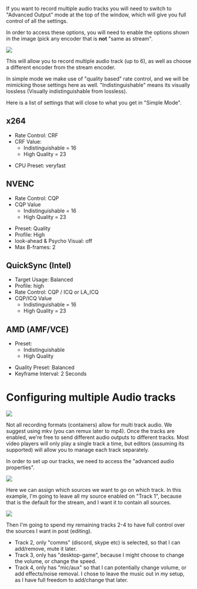 If you want to record multiple audio tracks you will need to switch to "Advanced Output" mode at the top of the window, which will give you full control of all the settings.

In order to access these options, you will need to enable the options shown in the image (pick any encoder that is **not** "same as stream".

![](https://obsproject.com/media/pages/knowledge-base/advanced-recording-guide-and-multi-track-audio/d5e9e963e6-1637689918/obs-adv.png)

This will allow you to record multiple audio track (up to 6), as well as choose a different encoder from the stream encoder.

In simple mode we make use of "quality based" rate control, and we will be mimicking those settings here as well.
"Indistinguishable" means its visually lossless (Visually indistinguishable from lossless).

Here is a list of settings that will close to what you get in "Simple Mode".

## x264
* Rate Control: CRF
* CRF Value:
  * Indistinguishable = 16
  * High Quality = 23
- CPU Preset: veryfast

## NVENC
* Rate Control: CQP
* CQP Value
  * Indistinguishable = 16
  * High Quality = 23
- Preset: Quality
- Profile: High
- look-ahead & Psycho Visual: off
- Max B-frames: 2

## QuickSync (Intel)
* Target Usage: Balanced
* Profile: high
* Rate Control: CQP / ICQ or LA_ICQ
* CQP/ICQ Value
  * Indistinguishable = 16
  * High Quality = 23

## AMD (AMF/VCE)
* Preset: 
  * Indistinguishable
  * High Quality
- Quality Preset: Balanced
- Keyframe Interval: 2 Seconds

# Configuring multiple Audio tracks
![](https://obsproject.com/media/pages/knowledge-base/advanced-recording-guide-and-multi-track-audio/d4b4466a56-1637690638/rec-adv-audiotracks.png)

Not all recording formats (containers) allow for multi track audio. We suggest using mkv (you can remux later to mp4).
Once the tracks are enabled, we're free to send different audio outputs to different tracks. Most video players will only play a single track a time, but editors (assuming its supported) will allow you to manage each track separately.

In order to set up our tracks, we need to access the "advanced audio properties".

![](https://obsproject.com/media/pages/knowledge-base/advanced-recording-guide-and-multi-track-audio/d14c425d07-1637690988/rec-adv-audio.png)

Here we can assign which sources we want to go on which track.
In this example, I'm going to leave all my source enabled on "Track 1", because that is the default for the stream, and I want it to contain all sources.

![](https://obsproject.com/media/pages/knowledge-base/advanced-recording-guide-and-multi-track-audio/e0fd987744-1637691333/rec-adv-track-setup.png)

Then I'm going to spend my remaining tracks 2-4 to have full control over the sources I want in post (editing).
* Track 2, only "comms" (discord, skype etc) is selected, so that I can add/remove, mute it later.
* Track 3, only has "desktop-game", because I might choose to change the volume, or change the speed.
* Track 4, only has "mic/aux" so that I can potentially change volume, or add effects/noise removal.
I chose to leave the music out in my setup, as I have full freedom to add/change that later.